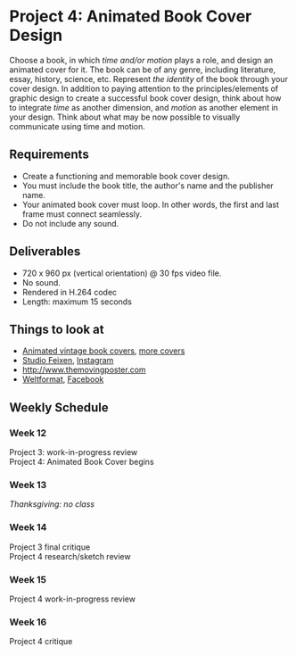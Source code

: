# Project 4: Animated Book Cover Design

Choose a book, in which *time and/or motion* plays a role, and design an animated cover for it. The book can be of any genre, including literature, essay, history, science, etc. Represent *the identity* of the book through your cover design. In addition to paying attention to the principles/elements of graphic design to create a successful book cover design, think about how to integrate *time* as another dimension, and *motion* as another element in your design. Think about what may be now possible to visually communicate using time and motion.


## Requirements
- Create a functioning and memorable book cover design.
- You must include the book title, the author's name and the publisher name.
- Your animated book cover must loop. In other words, the first and last frame must connect seamlessly.
- Do not include any sound.


## Deliverables
- 720 x 960 px (vertical orientation) @ 30 fps video file.
- No sound.
- Rendered in H.264 codec
- Length: maximum 15 seconds


## Things to look at
- [Animated vintage book covers](https://vimeo.com/141891887), [more covers](https://vimeo.com/228577316)
- [Studio Feixen](http://www.studiofeixen.ch), [Instagram](https://www.instagram.com/studiofeixen/)
- http://www.themovingposter.com
- [Weltformat](http://weltform.at), [Facebook](https://www.facebook.com/weltformat/)



## Weekly Schedule

### Week 12
Project 3: work-in-progress review  
Project 4: Animated Book Cover begins

### Week 13
*Thanksgiving: no class*

### Week 14
Project 3 final critique  
Project 4 research/sketch review

### Week 15
Project 4 work-in-progress review

### Week 16
Project 4 critique
